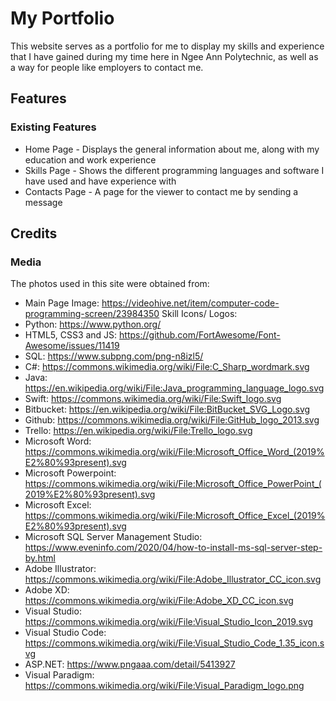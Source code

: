 # My Portfolio

This website serves as a portfolio for me to display my skills and experience that I have gained during my time here in Ngee Ann Polytechnic, as well as a way for people like employers to contact me.

## Features
 
### Existing Features
- Home Page - Displays the general information about me, along with my education and work experience
- Skills Page - Shows the different programming languages and software I have used and have experience with
- Contacts Page - A page for the viewer to contact me by sending a message

## Credits

### Media
The photos used in this site were obtained from:
- Main Page Image: https://videohive.net/item/computer-code-programming-screen/23984350
Skill Icons/ Logos:
- Python: https://www.python.org/
- HTML5, CSS3 and JS: https://github.com/FortAwesome/Font-Awesome/issues/11419
- SQL: https://www.subpng.com/png-n8izl5/
- C#: https://commons.wikimedia.org/wiki/File:C_Sharp_wordmark.svg
- Java: https://en.wikipedia.org/wiki/File:Java_programming_language_logo.svg
- Swift: https://commons.wikimedia.org/wiki/File:Swift_logo.svg
- Bitbucket: https://en.wikipedia.org/wiki/File:BitBucket_SVG_Logo.svg
- Github: https://commons.wikimedia.org/wiki/File:GitHub_logo_2013.svg
- Trello: https://en.wikipedia.org/wiki/File:Trello_logo.svg
- Microsoft Word: https://commons.wikimedia.org/wiki/File:Microsoft_Office_Word_(2019%E2%80%93present).svg
- Microsoft Powerpoint: https://commons.wikimedia.org/wiki/File:Microsoft_Office_PowerPoint_(2019%E2%80%93present).svg
- Microsoft Excel: https://commons.wikimedia.org/wiki/File:Microsoft_Office_Excel_(2019%E2%80%93present).svg
- Microsoft SQL Server Management Studio: https://www.eveninfo.com/2020/04/how-to-install-ms-sql-server-step-by.html
- Adobe Illustrator: https://commons.wikimedia.org/wiki/File:Adobe_Illustrator_CC_icon.svg
- Adobe XD: https://commons.wikimedia.org/wiki/File:Adobe_XD_CC_icon.svg
- Visual Studio: https://commons.wikimedia.org/wiki/File:Visual_Studio_Icon_2019.svg
- Visual Studio Code: https://commons.wikimedia.org/wiki/File:Visual_Studio_Code_1.35_icon.svg
- ASP.NET: https://www.pngaaa.com/detail/5413927
- Visual Paradigm: https://commons.wikimedia.org/wiki/File:Visual_Paradigm_logo.png